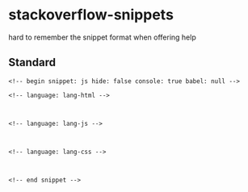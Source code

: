 # stackoverflow-snippets
hard to remember the snippet format when offering help

<h2>Standard</h2>

```
<!-- begin snippet: js hide: false console: true babel: null -->

<!-- language: lang-html -->

    
    
<!-- language: lang-js -->

    

<!-- language: lang-css -->

    

<!-- end snippet -->
```

